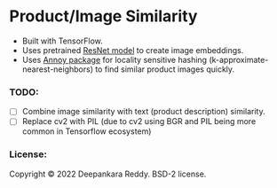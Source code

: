 # Product/Image Similarity
- Built with TensorFlow.
- Uses pretrained [ResNet model](https://arxiv.org/pdf/1512.03385.pdf) to create image embeddings. 
- Uses [Annoy package](https://github.com/spotify/annoy) for locality sensitive hashing (k-approximate-nearest-neighbors) to find similar product images quickly.

### TODO:
- [ ] Combine image similarity with text (product description) similarity.
- [ ] Replace cv2 with PIL (due to cv2 using BGR and PIL being more common in Tensorflow ecosystem)

### License:
Copyright © 2022 Deepankara Reddy. BSD-2 license.
